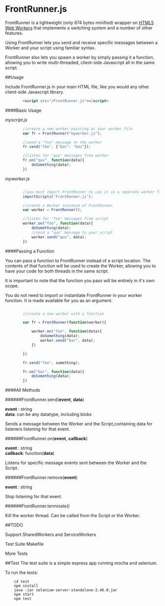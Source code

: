 FrontRunner.js
=================

FrontRunner is a lightweight (only 874 bytes minified) wrapper on [HTML5 Web Workers](https://developer.mozilla.org/en-US/docs/Web/API/Web_Workers_API/Using_web_workers) that implements a switching system and a number of other features.

Using FrontRunner lets you send and receive specific messages between a Worker and your script using familiar syntax.

FrontRunner also lets you spawn a worker by simply passing it a function, allowing you to write multi-threaded, client-side Javascript all in the same script.

##Usage

Include FrontRunner.js in your main HTML file, like you would any other client-side Javascript library.

```html
        <script src="/FrontRunner.js"></script>
```

####Basic Usage

_myscript.js_

```javascript
        //create a new worker pointing at your worker file
        var fr = FrontRunner("myworker.js"); 

        //send a "foo" message to the worker
        fr.send("foo", {"bar": "baz"}); 

        //listen for "qux" messages from worker
        fr.on("qux", function(data){
            doSomething(data);
        })
```

_myworker.js_

```javascript

        //you must import FrontRunner to use it in a seperate worker file
        importScripts('FrontRunner.js'); 

        //create a Worker instance of FrontRunner
        var worker = FrontRunner();

        //listen for "foo" messages from script
        worker.on("foo", function(data){
            doSomething(data);
            //send a "qux" message to your script
            worker.send("qux", data);
        })
```

####Passing a Function

You can pass a function to FrontRunner instead of a script location. The contents of that function will be used to create the Worker, allowing you to have your code for both threads in the same script.

It is important to note that the function you pass will be entirely in it's own scope.

You do not need to import or instantiate FrontRunner in your worker function. It is made available for you as an argument. 

```javascript

        //create a new worker with a function

        var fr = FrontRunner(function(worker){

            worker.on("foo", function(data){
                doSomething(data);
                worker.send("bar", data);
            })

        })

        fr.send("foo", something);

        fr.on("bar", function(data){
            doSomething(data);
        })
```

####All Methods

######FrontRunner.send(__event__, __data__)

__event__ : string  
__data__: can be any datatype, including blobs

Sends a message between the Worker and the Script,containing data for listeners listening for that event.

######FrontRunner.on(__event__, __callback__)

__event__ : string  
__callback__: function(__data__)

Listens for specific message events sent between the Worker and the Script.

######FrontRunner.remove(__event__)

__event__ : string

Stop listening for that event.

######FrontRunner.terminate()

Kill the worker thread. Can be called from the Script or the Worker.

##TODO

Support SharedWorkers and ServiceWorkers

Test Suite Makefile

More Tests


##Test
The test suite is a simple express app running mocha and selenium. 

To run the tests:

        cd test
        npm install
        java -jar selenium-server-standalone-2.46.0.jar
        npm start
        npm test


